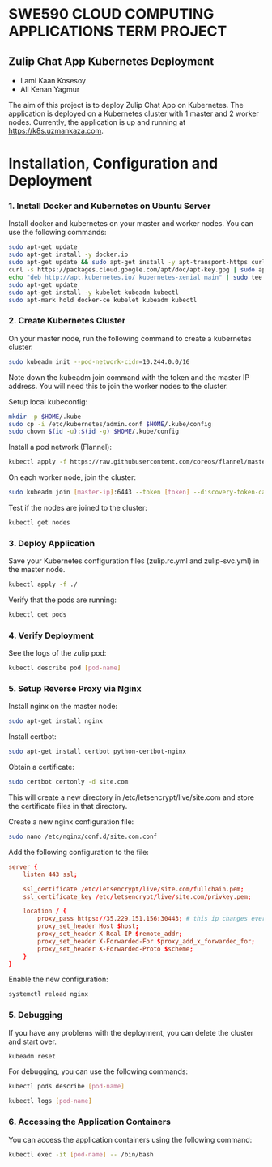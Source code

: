 # SWE590 CLOUD COMPUTING APPLICATIONS TERM PROJECT

## Zulip Chat App Kubernetes Deployment

- Lami Kaan Kosesoy
- Ali Kenan Yagmur

The aim of this project is to deploy Zulip Chat App on Kubernetes.
The application is deployed on a Kubernetes cluster with 1 master and 2 worker nodes.
Currently, the application is up and running at https://k8s.uzmankaza.com.

# Installation, Configuration and Deployment

### 1. Install Docker and Kubernetes on Ubuntu Server

Install docker and kubernetes on your master and worker nodes. You can use the following commands:

```bash
sudo apt-get update
sudo apt-get install -y docker.io
sudo apt-get update && sudo apt-get install -y apt-transport-https curl
curl -s https://packages.cloud.google.com/apt/doc/apt-key.gpg | sudo apt-key add -
echo "deb http://apt.kubernetes.io/ kubernetes-xenial main" | sudo tee -a /etc/apt/sources.list.d/kubernetes.list
sudo apt-get update
sudo apt-get install -y kubelet kubeadm kubectl
sudo apt-mark hold docker-ce kubelet kubeadm kubectl
```

### 2. Create Kubernetes Cluster

On your master node, run the following command to create a kubernetes cluster.

```bash
sudo kubeadm init --pod-network-cidr=10.244.0.0/16
```

Note down the kubeadm join command with the token and the master IP address. You will need this to join the worker nodes to the cluster.

Setup local kubeconfig:

```bash
mkdir -p $HOME/.kube
sudo cp -i /etc/kubernetes/admin.conf $HOME/.kube/config
sudo chown $(id -u):$(id -g) $HOME/.kube/config
```

Install a pod network (Flannel):

```bash
kubectl apply -f https://raw.githubusercontent.com/coreos/flannel/master/Documentation/kube-flannel.yml
```

On each worker node, join the cluster:

```bash
sudo kubeadm join [master-ip]:6443 --token [token] --discovery-token-ca-cert-hash [hash]
```
Test if the nodes are joined to the cluster:

```bash
kubectl get nodes
```

### 3. Deploy Application

Save your Kubernetes configuration files (zulip.rc.yml and zulip-svc.yml) in the master node.

```bash
kubectl apply -f ./
```
Verify that the pods are running:

```bash
kubectl get pods
```

### 4. Verify Deployment

See the logs of the zulip pod:

```bash
kubectl describe pod [pod-name]
```

### 5. Setup Reverse Proxy via Nginx

Install nginx on the master node:

```bash
sudo apt-get install nginx
```

Install certbot:

```bash
sudo apt-get install certbot python-certbot-nginx
```

Obtain a certificate:

```bash
sudo certbot certonly -d site.com 
```
This will create a new directory in /etc/letsencrypt/live/site.com and store the certificate files in that directory.


Create a new nginx configuration file:

```bash
sudo nano /etc/nginx/conf.d/site.com.conf
```

Add the following configuration to the file:

```conf
server {
    listen 443 ssl;

    ssl_certificate /etc/letsencrypt/live/site.com/fullchain.pem;
    ssl_certificate_key /etc/letsencrypt/live/site.com/privkey.pem;

    location / {
        proxy_pass https://35.229.151.156:30443; # this ip changes every time I restart the vm
        proxy_set_header Host $host;
        proxy_set_header X-Real-IP $remote_addr;
        proxy_set_header X-Forwarded-For $proxy_add_x_forwarded_for;
        proxy_set_header X-Forwarded-Proto $scheme;
    }
}
```

Enable the new configuration:

```bash
systemctl reload nginx
```

### 5. Debugging

If you have any problems with the deployment, you can delete the cluster and start over.

```bash
kubeadm reset
```

For debugging, you can use the following commands:


```bash
kubectl pods describe [pod-name]
```

```bash
kubectl logs [pod-name]
```

### 6. Accessing the Application Containers

You can access the application containers using the following command:

```bash
kubectl exec -it [pod-name] -- /bin/bash
```